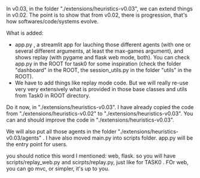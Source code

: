
In v0.03, in the folder "./extensions/heuristics-v0.03", we can extend things in v0.02. The point is to show that from v0.02, there is progression, that's how softwares/code/systems evolve.

What is added:
- app.py , a streamlit app for lauching those different agents (with one or several different arguments, at least the max-games argument), and shows replay (with pygame and flask web mode, both). You can check app.py in the ROOT for task0 for some inspiration (check the folder "dashboard" in the ROOT, the session_utils.py in the folder "utils" in the ROOT).
- We have to add things like replay mode code. But we will really re-use very very extensively what is provided in those base classes and utils from Task0 in ROOT directory. 


Do it now, in "./extensions/heuristics-v0.03". I have already copied the code from "./extensions/heuristics-v0.02" to "./extensions/heuristics-v0.03". You can and should improve the code in "./extensions/heuristics-v0.03".

We will also put all those agents in the folder "./extensions/heuristics-v0.03/agents" .
I have also moved main.py into scripts folder. app.py will be the entry point for users.




you should notice this word I mentioned: web, flask. so you will have scripts/replay_web.py and scirpts/replay.py, just like for TASK0 . FOr web, you can go mvc, or simpler, it's up to you.